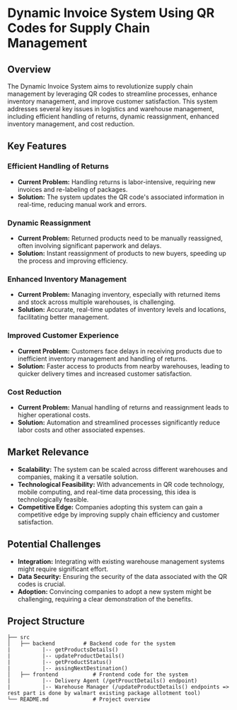 # Dynamic Invoice System Using QR Codes for Supply Chain Management

## Overview

The Dynamic Invoice System aims to revolutionize supply chain management by leveraging QR codes to streamline processes, enhance inventory management, and improve customer satisfaction. This system addresses several key issues in logistics and warehouse management, including efficient handling of returns, dynamic reassignment, enhanced inventory management, and cost reduction.

## Key Features

### Efficient Handling of Returns
- **Current Problem:** Handling returns is labor-intensive, requiring new invoices and re-labeling of packages.
- **Solution:** The system updates the QR code's associated information in real-time, reducing manual work and errors.

### Dynamic Reassignment
- **Current Problem:** Returned products need to be manually reassigned, often involving significant paperwork and delays.
- **Solution:** Instant reassignment of products to new buyers, speeding up the process and improving efficiency.

### Enhanced Inventory Management
- **Current Problem:** Managing inventory, especially with returned items and stock across multiple warehouses, is challenging.
- **Solution:** Accurate, real-time updates of inventory levels and locations, facilitating better management.

### Improved Customer Experience
- **Current Problem:** Customers face delays in receiving products due to inefficient inventory management and handling of returns.
- **Solution:** Faster access to products from nearby warehouses, leading to quicker delivery times and increased customer satisfaction.

### Cost Reduction
- **Current Problem:** Manual handling of returns and reassignment leads to higher operational costs.
- **Solution:** Automation and streamlined processes significantly reduce labor costs and other associated expenses.

## Market Relevance

- **Scalability:** The system can be scaled across different warehouses and companies, making it a versatile solution.
- **Technological Feasibility:** With advancements in QR code technology, mobile computing, and real-time data processing, this idea is technologically feasible.
- **Competitive Edge:** Companies adopting this system can gain a competitive edge by improving supply chain efficiency and customer satisfaction.

## Potential Challenges

- **Integration:** Integrating with existing warehouse management systems might require significant effort.
- **Data Security:** Ensuring the security of the data associated with the QR codes is crucial.
- **Adoption:** Convincing companies to adopt a new system might be challenging, requiring a clear demonstration of the benefits.

## Project Structure

```plaintext
├── src
│   ├── backend         # Backend code for the system
|          |-- getProductsDetails()
|          |-- updateProductDetails()
|          |-- getProductStatus()
|          |-- assingNextDestination()
│   ├── frontend           # Frontend code for the system
|          |-- Delivery Agent (/getProuctDetails() endpoint)
|          |-- Warehouse Manager (/updateProductDetails() endpoints => rest part is done by walmart existing package allotment tool)
└── README.md              # Project overview

